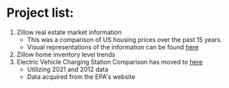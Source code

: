 # Project list:
1. Zillow real estate market information
    - This was a comparison of US housing prices over the past 15 years.
    - Visual representations of the information can be found [here](https://public.tableau.com/app/profile/jeff.akins/viz/HousingMarketRegionalPriceTrends/Map)
2. Zillow home inventory level trends
3. Electric Vehicle Charging Station Comparison has moved to [here](https://github.com/jeffakins/individual_project)
    - Utilizing 2021 and 2012 data
    - Data acquired from the EPA's website